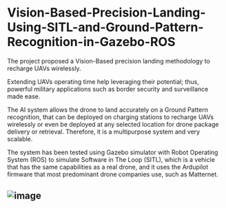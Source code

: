 # Vision-Based-Precision-Landing-Using-SITL-and-Ground-Pattern-Recognition-in-Gazebo-ROS

The project proposed a Vision-Based precision landing methodology to recharge UAVs wirelessly. 

Extending UAVs operating time help leveraging their potential; thus, powerful military applications such as border security and surveillance made ease.

The AI system allows the drone to land accurately on a Ground Pattern recognition, that can be deployed on charging stations to recharge UAVs wirelessly or even be deployed at any selected location for drone package delivery or retrieval. Therefore, it is a multipurpose system and very scalable.

The system has been tested using Gazebo simulator with Robot Operating System (ROS) to simulate Software in The Loop (SITL), which is a vehicle that has the same capabilities as a real drone, and it uses the Ardupilot firmware that most predominant drone companies use, such as Matternet.
                           
## ![image](https://user-images.githubusercontent.com/96912587/171091144-084b09ea-6fde-4431-be28-6162b9b09e90.png)
